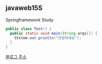 ## javaweb15S
Springframework Study

```java
public class Test() {
  public static void main(String args[]) {
    SYstem.out.println("안녕하세요");
  }
}
```
[블로그 주소](https://naver.com)
